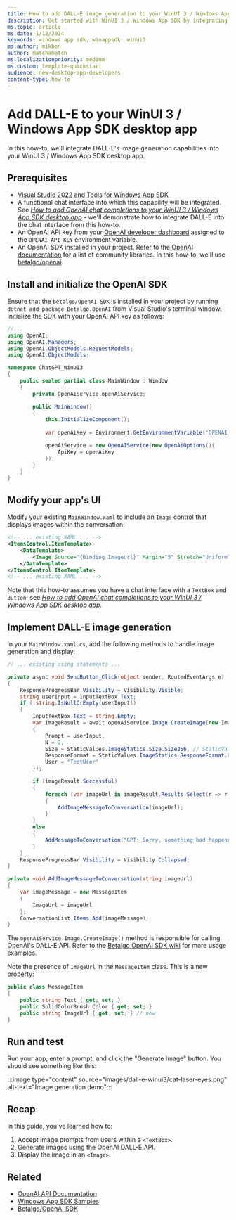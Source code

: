 ```yaml
---
title: How to add DALL-E image generation to your WinUI 3 / Windows App SDK app
description: Get started with WinUI 3 / Windows App SDK by integrating DALL-E image capabilities into your app. 
ms.topic: article
ms.date: 1/12/2024
keywords: windows app sdk, winappsdk, winui3
ms.author: mikben
author: matchamatch
ms.localizationpriority: medium
ms.custom: template-quickstart
audience: new-desktop-app-developers
content-type: how-to
---
```


# Add DALL-E to your WinUI 3 / Windows App SDK desktop app

In this how-to, we'll integrate DALL-E's image generation capabilities into your WinUI 3 / Windows App SDK desktop app.

## Prerequisites

- [Visual Studio 2022 and Tools for Windows App SDK](../windows-app-sdk/set-up-your-development-environment.md)
- A functional chat interface into which this capability will be integrated. See *[How to add OpenAI chat completions to your WinUI 3 / Windows App SDK desktop app](./chatgpt-openai-winui3.md)* - we'll demonstrate how to integrate DALL-E into the chat interface from this how-to.
- An OpenAI API key from your [OpenAI developer dashboard](https://platform.openai.com/api-keys) assigned to the `OPENAI_API_KEY` environment variable.
- An OpenAI SDK installed in your project. Refer to the [OpenAI documentation](https://platform.openai.com/docs/libraries) for a list of community libraries. In this how-to, we'll use [betalgo/openai](https://github.com/betalgo/openai).

## Install and initialize the OpenAI SDK

Ensure that the `betalgo/OpenAI SDK` is installed in your project by running `dotnet add package Betalgo.OpenAI` from Visual Studio's terminal window. Initialize the SDK with your OpenAI API key as follows:

```csharp MainWindow.xaml.cs
//...
using OpenAI;
using OpenAI.Managers;
using OpenAI.ObjectModels.RequestModels;
using OpenAI.ObjectModels;

namespace ChatGPT_WinUI3
{
    public sealed partial class MainWindow : Window
    {
        private OpenAIService openAiService;

        public MainWindow()
        {
            this.InitializeComponent();
           
            var openAiKey = Environment.GetEnvironmentVariable("OPENAI_API_KEY");

            openAiService = new OpenAIService(new OpenAiOptions(){
                ApiKey = openAiKey
            });
        }
    }
}
```

## Modify your app's UI

Modify your existing `MainWindow.xaml` to include an `Image` control that displays images within the conversation:


```xml MainWindow.xaml
<!-- ... existing XAML ... -->
<ItemsControl.ItemTemplate>
    <DataTemplate>
        <Image Source="{Binding ImageUrl}" Margin="5" Stretch="UniformToFill"/>
    </DataTemplate>
</ItemsControl.ItemTemplate>
<!-- ... existing XAML ... -->
```

Note that this how-to assumes you have a chat interface with a `TextBox` and `Button`; see *[How to add OpenAI chat completions to your WinUI 3 / Windows App SDK desktop app](./chatgpt-openai-winui3.md)*.


## Implement DALL-E image generation

In your `MainWindow.xaml.cs`, add the following methods to handle image generation and display:

```csharp MainWindow.xaml.cs
// ... existing using statements ...

private async void SendButton_Click(object sender, RoutedEventArgs e)
{
    ResponseProgressBar.Visibility = Visibility.Visible;
    string userInput = InputTextBox.Text;
    if (!string.IsNullOrEmpty(userInput))
    {
        InputTextBox.Text = string.Empty;
        var imageResult = await openAiService.Image.CreateImage(new ImageCreateRequest
        {
            Prompt = userInput,
            N = 2,
            Size = StaticValues.ImageStatics.Size.Size256, // StaticValues is available as part of the Betalgo OpenAI SDK
            ResponseFormat = StaticValues.ImageStatics.ResponseFormat.Url,
            User = "TestUser"
        });

        if (imageResult.Successful)
        {
            foreach (var imageUrl in imageResult.Results.Select(r => r.Url))
            {
                AddImageMessageToConversation(imageUrl);
            }
        }
        else
        {
            AddMessageToConversation("GPT: Sorry, something bad happened: " + imageResult.Error?.Message);
        }
    }
    ResponseProgressBar.Visibility = Visibility.Collapsed;
}

private void AddImageMessageToConversation(string imageUrl)
{
    var imageMessage = new MessageItem
    {
        ImageUrl = imageUrl
    };
    ConversationList.Items.Add(imageMessage);
}

```

The `openAiService.Image.CreateImage()` method is responsible for calling OpenAI's DALL-E API. Refer to the [Betalgo OpenAI SDK wiki](https://github.com/betalgo/openai/wiki/Dall-E) for more usage examples.

Note the presence of `ImageUrl` in the `MessageItem` class. This is a new property:

```csharp MainWindow.xaml.cs
public class MessageItem
{
    public string Text { get; set; }
    public SolidColorBrush Color { get; set; }
    public string ImageUrl { get; set; } // new
}
```


## Run and test

Run your app, enter a prompt, and click the "Generate Image" button. You should see something like this:

:::image type="content" source="images/dall-e-winui3/cat-laser-eyes.png" alt-text="Image generation demo":::


## Recap

In this guide, you've learned how to:

1. Accept image prompts from users within a `<TextBox>`.
2. Generate images using the OpenAI DALL-E API.
3. Display the image in an `<Image>`.

<!-- todo: pointer to sample, or full code files -->


## Related

- [OpenAI API Documentation](https://platform.openai.com/docs/)
- [Windows App SDK Samples](../get-started/samples.md)
- [Betalgo/OpenAI SDK](https://github.com/betalgo/openai)